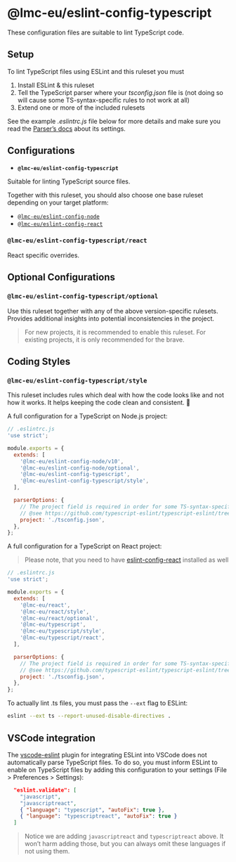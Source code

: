 # @lmc-eu/eslint-config-typescript

These configuration files are suitable to lint TypeScript code.

## Setup

To lint TypeScript files using ESLint and this ruleset you must

1. Install ESLint & this ruleset
1. Tell the TypeScript parser where your _tsconfig.json_ file is (not doing so will cause some TS-syntax-specific rules to not work at all)
1. Extend one or more of the included rulesets

See the example _.eslintrc.js_ file below for more details and make sure you read the [Parser’s docs][ts-parser-configuration] about its settings.

## Configurations

- **`@lmc-eu/eslint-config-typescript`**

Suitable for linting TypeScript source files.

Together with this ruleset, you should also choose one base ruleset depending on your target platform:

- [`@lmc-eu/eslint-config-node`][eslint-config-node]
- [`@lmc-eu/eslint-config-react`][eslint-config-react]

### `@lmc-eu/eslint-config-typescript/react`

React specific overrides.

## Optional Configurations

### `@lmc-eu/eslint-config-typescript/optional`

Use this ruleset together with any of the above version-specific rulesets. Provides additional insights into potential inconsistencies in the project.

> For new projects, it is recommended to enable this ruleset. For existing projects, it is only recommended for the brave.

## Coding Styles

### `@lmc-eu/eslint-config-typescript/style`

This ruleset includes rules which deal with how the code looks like and not how it works. It helps keeping the code clean and consistent. 🎨

A full configuration for a TypeScript on Node.js project:

```js
// .eslintrc.js
'use strict';

module.exports = {
  extends: [
    '@lmc-eu/eslint-config-node/v10',
    '@lmc-eu/eslint-config-node/optional',
    '@lmc-eu/eslint-config-typescript',
    '@lmc-eu/eslint-config-typescript/style',
  ],

  parserOptions: {
    // The project field is required in order for some TS-syntax-specific rules to function at all
    // @see https://github.com/typescript-eslint/typescript-eslint/tree/master/packages/parser#configuration
    project: './tsconfig.json',
  },
};
```

A full configuration for a TypeScript on React project:

> Please note, that you need to have [eslint-config-react][eslint-config-react] installed as well

```js
// .eslintrc.js
'use strict';

module.exports = {
  extends: [
    '@lmc-eu/react',
    '@lmc-eu/react/style',
    '@lmc-eu/react/optional',
    '@lmc-eu/typescript',
    '@lmc-eu/typescript/style',
    '@lmc-eu/typescript/react',
  ],

  parserOptions: {
    // The project field is required in order for some TS-syntax-specific rules to function at all
    // @see https://github.com/typescript-eslint/typescript-eslint/tree/master/packages/parser#configuration
    project: './tsconfig.json',
  },
};
```

To actually lint .ts files, you must pass the `--ext` flag to ESLint:

```sh
eslint --ext ts --report-unused-disable-directives .
```

## VSCode integration

The [vscode-eslint](https://github.com/Microsoft/vscode-eslint) plugin for integrating ESLint into VSCode does not automatically parse TypeScript files. To do so, you must inform ESLint to enable on TypeScript files by adding this configuration to your settings (File > Preferences > Settings):

```json
  "eslint.validate": [
    "javascript",
    "javascriptreact",
    { "language": "typescript", "autoFix": true },
    { "language": "typescriptreact", "autoFix": true }
  ]
```

> Notice we are adding `javascriptreact` and `typescriptreact` above. It won’t harm adding those, but you can always omit these languages if not using them.

[eslint-config-node]: https://www.npmjs.com/package/@lmc-eu/eslint-config-node
[eslint-config-react]: https://www.npmjs.com/package/@lmc-eu/eslint-config-react
[ts-parser-configuration]: https://github.com/typescript-eslint/typescript-eslint/tree/master/packages/parser#configuration
